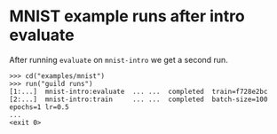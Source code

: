 # MNIST example runs after intro evaluate

After running `evaluate` on `mnist-intro` we get a second run.

    >>> cd("examples/mnist")
    >>> run("guild runs")
    [1:...]  mnist-intro:evaluate  ... ...  completed  train=f728e2bc
    [2:...]  mnist-intro:train     ... ...  completed  batch-size=100 epochs=1 lr=0.5
    ...
    <exit 0>
